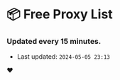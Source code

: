 # :package: Free Proxy List
### Updated every 15 minutes.

- Last updated: `2024-05-05 23:13`

:heart:
